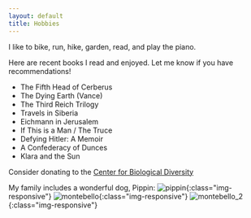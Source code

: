 ```yaml
---
layout: default
title: Hobbies
---
```


I like to bike, run, hike, garden, read, and play the piano. 

Here are recent books I read and enjoyed. Let me know if you have recommendations!

* The Fifth Head of Cerberus
* The Dying Earth (Vance)
* The Third Reich Trilogy
* Travels in Siberia
* Eichmann in Jerusalem
* If This is a Man / The Truce
* Defying Hitler: A Memoir
* A Confederacy of Dunces
* Klara and the Sun

Consider donating to the <a href="https://www.biologicaldiversity.org/">Center for Biological Diversity</a>

My family includes a wonderful dog, Pippin:
![pippin](/assets/pippin.jpg){:class="img-responsive"}
![montebello](/assets/montebello.jpg){:class="img-responsive"}
![montebello_2](/assets/montebello_2.jpg){:class="img-responsive"}



